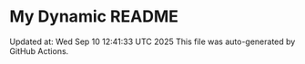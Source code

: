 # My Dynamic README
Updated at: Wed Sep 10 12:41:33 UTC 2025
This file was auto-generated by GitHub Actions.

